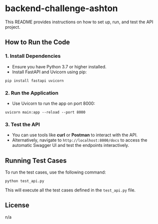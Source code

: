 # backend-challenge-ashton

This README provides instructions on how to set up, run, and test the API project.

## How to Run the Code

### 1. Install Dependencies

- Ensure you have Python 3.7 or higher installed.
- Install FastAPI and Uvicorn using pip:

```
pip install fastapi uvicorn
```

### 2. Run the Application

- Use Uvicorn to run the app on port 8000:

```
uvicorn main:app --reload --port 8000
```

### 3. Test the API

- You can use tools like **curl** or **Postman** to interact with the API.
- Alternatively, navigate to `http://localhost:8000/docs` to access the automatic Swagger UI and test the endpoints interactively.

## Running Test Cases

To run the test cases, use the following command:

```
python test_api.py
```

This will execute all the test cases defined in the `test_api.py` file.

## License

n/a
